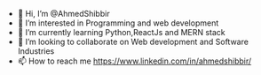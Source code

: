 - 👋 Hi, I’m @AhmedShibbir
- 👀 I’m interested in Programming and web development
- 🌱 I’m currently learning Python,ReactJs and MERN stack
- 💞️ I’m looking to collaborate on Web development and Software Industries
- 📫 How to reach me https://www.linkedin.com/in/ahmedshibbir/

<!---
AhmedShibbir/AhmedShibbir is a ✨ special ✨ repository because its `README.md` (this file) appears on your GitHub profile.
You can click the Preview link to take a look at your changes.
--->
